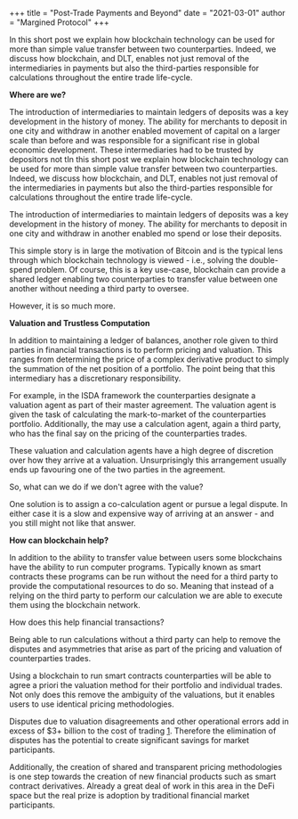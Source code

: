 +++
title = "Post-Trade Payments and Beyond"
date = "2021-03-01"
author = "Margined Protocol"
+++

In this short post we explain how blockchain technology can be used for more than simple value transfer between two counterparties. Indeed, we discuss how blockchain, and DLT, enables not just removal of the intermediaries in payments but also the third-parties responsible for calculations throughout the entire trade life-cycle.

**Where are we?**

The introduction of intermediaries to maintain ledgers of deposits was a key development in the history of money. The ability for merchants to deposit in one city and withdraw in another enabled movement of capital on a larger scale than before and was responsible for a significant rise in global economic development. These intermediaries had to be trusted by depositors not tIn this short post we explain how blockchain technology can be used for more than simple value transfer between two counterparties. Indeed, we discuss how blockchain, and DLT, enables not just removal of the intermediaries in payments but also the third-parties responsible for calculations throughout the entire trade life-cycle.

The introduction of intermediaries to maintain ledgers of deposits was a key development in the history of money. The ability for merchants to deposit in one city and withdraw in another enabled mo spend or lose their deposits.

This simple story is in large the motivation of Bitcoin and is the typical lens through which blockchain technology is viewed - i.e., solving the double-spend problem. Of course, this is a key use-case, blockchain can provide a shared ledger enabling two counterparties to transfer  value between one another without needing a third party to oversee.

However, it is so much more.

**Valuation and Trustless Computation**

In addition to maintaining a ledger of balances, another role given to third parties in financial transactions is to perform pricing and valuation. This ranges from determining the price of a complex derivative product to simply the summation of the net position of a portfolio. The point being that this intermediary has a discretionary responsibility.

For example, in the ISDA framework the counterparties designate a valuation agent as part of their master agreement. The valuation agent is given the task of calculating the mark-to-market of the counterparties portfolio. Additionally, the may use a calculation agent, again a third party, who has the final say on the pricing of the counterparties trades.

These valuation and calculation agents have a high degree of discretion over how they arrive at a valuation. Unsurprisingly this arrangement usually ends up favouring one of the two parties in the agreement.

So, what can we do if we don't agree with the value?

One solution is to assign a co-calculation agent or pursue a legal dispute. In either case it is a slow and expensive way of arriving at an answer - and you still might not like that answer.

**How can blockchain help?**

In addition to the ability to transfer value between users some blockchains have the ability to run computer programs. Typically known as smart contracts these programs can be run without the need for a third party to provide the computational resources to do so. Meaning that instead of a relying on the third party to perform our calculation we are able to execute them using the blockchain network.

How does this help financial transactions?

Being able to run calculations without a third party can help to remove the disputes and asymmetries that arise as part of the pricing and valuation of counterparties trades.

Using a blockchain to run smart contracts counterparties will be able to agree a priori the valuation method for their portfolio and individual trades. Not only does this remove the ambiguity of the valuations, but it enables users to use identical pricing methodologies.

Disputes due to valuation disagreements and other operational errors add in excess of $3+ billion to the cost of trading [1]. Therefore the elimination of disputes has the potential to create significant savings for market participants. 

Additionally, the creation of shared and transparent pricing methodologies is one step towards the creation of new financial products such as smart contract derivatives. Already a great deal of work in this area in the DeFi space but the real prize is adoption by traditional financial market participants.

[1]: https://www.marketsmedia.com/derivatives-post-trade-poised-for-digital-transformation/ 